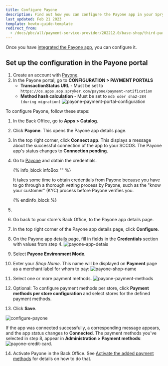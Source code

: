 ```yaml
---
title: Configure Payone
description: Find out how you can configure the Payone app in your Spryker shop
last_updated: Feb 21 2023
template: howto-guide-template
redirect_from:
  - /docs/pbc/all/payment-service-provider/202212.0/base-shop/third-party-integrations/payone/integration-in-the-back-office/configure-payone.html
---
```

Once you have [integrated the Payone app](/docs/pbc/all/payment-service-provider/{{page.version}}/base-shop/third-party-integrations/payone/integration-in-the-back-office/integrate-payone.html), you can configure it.


## Set up the configuration in the Payone portal


1. Create an account with [Payone](https://www.payone.com/DE-en).
2. In the Payone portal, go to **CONFIGURATION&nbsp;<span aria-label="and then">></span> PAYMENT PORTALS**
   - **TransactionStatus URL** - Must be set to `https://os.apps.aop.spryker.com/payone/payment-notification`
   - **Method hash calculation** - Must be set to `md5 oder sha2-384 (during migration)`
   ![payone-payment-portal-configuration](https://spryker.s3.eu-central-1.amazonaws.com/docs/aop/user/apps/payone/payone-payment-portal-configuration.png)

To configure Payone, follow these steps:

1. In the Back Office, go to **Apps&nbsp;<span aria-label="and then">></span> Catalog**.
2. Click **Payone**.
   This opens the Payone app details page.
3. In the top right corner, click **Connect app**.
   This displays a message about the successful connection of the app to your SCCOS. The Payone app's status changes to **Connection pending**.   
4. Go to [Payone](https://www.payone.com/DE-en) and obtain the credentials.

   {% info_block infoBox "" %}

   It takes some time to obtain credentials from Payone because you have to go through a thorough vetting process by Payone, such as the "know your customer" (KYC) process before Payone verifies you.

   {% endinfo_block %}
5.
6. Go back to your store's Back Office, to the Payone app details page.
7. In the top right corner of the Payone app details page, click **Configure**.
8. On the Payone app details page, fill in fields in the **Credentials** section with values from step 4.
   ![payone-app-detais](https://spryker.s3.eu-central-1.amazonaws.com/docs/aop/user/apps/payone/payone-app-details.png)
9. Select **Payone Environment Mode**.
10. Enter your *Shop Name*. This name will be displayed on **Payment** page as a merchant label for whom to pay:
    ![payone-shop-name](https://spryker.s3.eu-central-1.amazonaws.com/docs/aop/user/apps/payone/payone-shop-name.png)
11. Select one or more payment methods.
   ![payone-payment-methods](https://spryker.s3.eu-central-1.amazonaws.com/docs/aop/user/apps/payone/payone-payment-methods.png)
12. Optional: To configure payment methods per store, click **Payment methods per store configuration** and select stores for the defined payment methods.
13. Click **Save**.

![configure-payone](https://spryker.s3.eu-central-1.amazonaws.com/docs/pbc/all/payment-service-providers/payone/integrate-payone/configure-payone.png)

If the app was connected successfully, a corresponding message appears, and the app status changes to **Connected**. The payment methods you've selected in step 8, appear in **Administration&nbsp;<span aria-label="and then">></span>  Payment methods**:
![payone-credit-card](https://spryker.s3.eu-central-1.amazonaws.com/docs/aop/user/apps/payone/payone-credit-card.png).

14. Activate Payone in the Back Office. See [Activate the added payment methods](/docs/pbc/all/payment-service-provider/{{page.version}}/base-shop/manage-in-the-back-office/edit-payment-methods.html) for details on how to do that.
